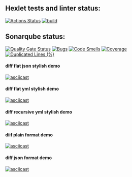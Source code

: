 ## Hexlet tests and linter status:
[![Actions Status](https://github.com/DmitriyKorchagin95/java-project-71/actions/workflows/hexlet-check.yml/badge.svg)](https://github.com/DmitriyKorchagin95/java-project-71/actions) [![build](https://github.com/DmitriyKorchagin95/java-project-71/actions/workflows/build.yml/badge.svg)](https://github.com/DmitriyKorchagin95/java-project-71/actions/workflows/build.yml)
## Sonarqube status:
[![Quality Gate Status](https://sonarcloud.io/api/project_badges/measure?project=DmitriyKorchagin95_java-project-71&metric=alert_status)](https://sonarcloud.io/summary/new_code?id=DmitriyKorchagin95_java-project-71)
[![Bugs](https://sonarcloud.io/api/project_badges/measure?project=DmitriyKorchagin95_java-project-71&metric=bugs)](https://sonarcloud.io/summary/new_code?id=DmitriyKorchagin95_java-project-71)
[![Code Smells](https://sonarcloud.io/api/project_badges/measure?project=DmitriyKorchagin95_java-project-71&metric=code_smells)](https://sonarcloud.io/summary/new_code?id=DmitriyKorchagin95_java-project-71)
[![Coverage](https://sonarcloud.io/api/project_badges/measure?project=DmitriyKorchagin95_java-project-71&metric=coverage)](https://sonarcloud.io/summary/new_code?id=DmitriyKorchagin95_java-project-71)
[![Duplicated Lines (%)](https://sonarcloud.io/api/project_badges/measure?project=DmitriyKorchagin95_java-project-71&metric=duplicated_lines_density)](https://sonarcloud.io/summary/new_code?id=DmitriyKorchagin95_java-project-71)
#### diff flat json stylish demo
[![asciicast](https://asciinema.org/a/NUZPsktD23UNK2RwXUG28CsJM.svg)](https://asciinema.org/a/NUZPsktD23UNK2RwXUG28CsJM)
#### diff flat yml stylish demo
[![asciicast](https://asciinema.org/a/UeLniHTiGAv9mcTDYJnYuFPh1.svg)](https://asciinema.org/a/UeLniHTiGAv9mcTDYJnYuFPh1)
#### diff recursive yml stylish demo
[![asciicast](https://asciinema.org/a/VNzm6P2KrTGTzZxO7OuHOg57O.svg)](https://asciinema.org/a/VNzm6P2KrTGTzZxO7OuHOg57O)
#### diif plain format demo
[![asciicast](https://asciinema.org/a/fE55q4z12Ks4hZRj2cKo5dhsK.svg)](https://asciinema.org/a/fE55q4z12Ks4hZRj2cKo5dhsK)
#### diff json format demo
[![asciicast](https://asciinema.org/a/6XWFkPdEAeAMkZqeUNZTnO8fk.svg)](https://asciinema.org/a/6XWFkPdEAeAMkZqeUNZTnO8fk)